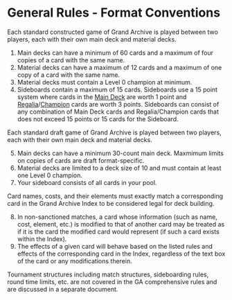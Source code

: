 # General Rules - Format Conventions

Each standard constructed game of Grand Archive is played between two players, each with their own main deck and material decks.

1. Main decks can have a minimum of 60 cards and a maximum of four copies of a card with the same name.
2. Material decks can have a maximum of 12 cards and a maximum of one copy of a card with the same name.
3. Material decks must contain a Level 0 champion at minimum.
4. Sideboards contain a maximum of 15 cards. Sideboards use a 15 point system where cards in the [Main Deck](../game-mechanics/game-mechanics-game-zones/game-zones-main-deck.md) are worth 1 point and [Regalia](general-rules-card-types/card-types-supertypes.md)/[Champion](general-rules-card-types/card-types-champion.md) cards are worth 3 points. Sideboards can consist of any combination of Main Deck cards and Regalia/Champion cards that does not exceed 15 points or 15 cards for the Sideboard.

Each standard draft game of Grand Archive is played between two players, each with their own main deck and material decks.

5. Main decks can have a minimum 30-count main deck. Maxmimum limits on copies of cards are draft format-specific.
6. Material decks are limited to a deck size of 10 and must contain at least one Level 0 champion.
7. Your sideboard consists of all cards in your pool.

Card names, costs, and their elements must exactly match a corresponding card in the Grand Archive Index to be considered legal for deck building.

8. In non-sanctioned matches, a card whose information (such as name, cost, element, etc.) is modified to that of another card may be treated as if it is the card the modified card would represent (if such a card exists within the Index).
9. The effects of a given card will behave based on the listed rules and effects of the corresponding card in the Index, regardless of the text box of the card or any modifications therein.

Tournament structures including match structures, sideboarding rules, round time limits, etc. are not covered in the GA comprehensive rules and are discussed in a separate document.


